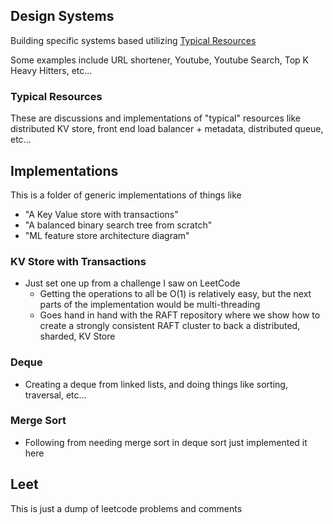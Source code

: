 ## Design Systems
Building specific systems based utilizing [Typical Resources](#typical-resources)

Some examples include URL shortener, Youtube, Youtube Search, Top K Heavy Hitters, etc...

### Typical Resources
These are discussions and implementations of "typical" resources like distributed KV store, front end load balancer + metadata, distributed queue, etc...

## Implementations
This is a folder of generic implementations of things like
- "A Key Value store with transactions"
- "A balanced binary search tree from scratch"
- "ML feature store architecture diagram"

### KV Store with Transactions
- Just set one up from a challenge I saw on LeetCode
    - Getting the operations to all be O(1) is relatively easy, but the next 
        parts of the implementation would be multi-threading
    - Goes hand in hand with the RAFT repository where we show how to create a strongly
        consistent RAFT cluster to back a distributed, sharded, KV Store

### Deque
-  Creating a deque from linked lists, and doing things like sorting, traversal, etc...

### Merge Sort
- Following from needing merge sort in deque sort just implemented it here

## Leet
This is just a dump of leetcode problems and comments